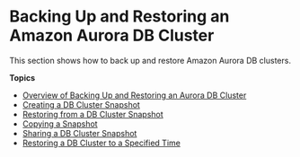 # Backing Up and Restoring an Amazon Aurora DB Cluster<a name="BackupRestoreAurora"></a>

This section shows how to back up and restore Amazon Aurora DB clusters\. 

**Topics**
+ [Overview of Backing Up and Restoring an Aurora DB Cluster](Aurora.Managing.Backups.md)
+ [Creating a DB Cluster Snapshot](USER_CreateSnapshotCluster.md)
+ [Restoring from a DB Cluster Snapshot](USER_RestoreFromSnapshot.md)
+ [Copying a Snapshot](USER_CopySnapshot.md)
+ [Sharing a DB Cluster Snapshot](USER_ShareSnapshot.md)
+ [Restoring a DB Cluster to a Specified Time](USER_PIT.md)